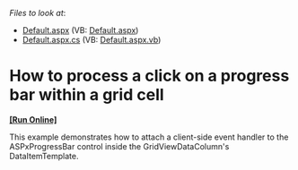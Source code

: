 <!-- default file list -->
*Files to look at*:

* [Default.aspx](./CS/WebSite/Default.aspx) (VB: [Default.aspx](./VB/WebSite/Default.aspx))
* [Default.aspx.cs](./CS/WebSite/Default.aspx.cs) (VB: [Default.aspx.vb](./VB/WebSite/Default.aspx.vb))
<!-- default file list end -->
# How to process a click on a progress bar within a grid cell
<!-- run online -->
**[[Run Online]](https://codecentral.devexpress.com/e2489/)**
<!-- run online end -->


<p>This example demonstrates how to attach a client-side event handler to the ASPxProgressBar control inside the GridViewDataColumn's DataItemTemplate.</p>

<br/>


